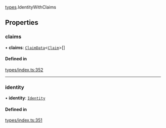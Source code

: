[types](../../Modules/Types/Types.md).IdentityWithClaims

## Properties

### claims

• **claims**: [`ClaimData`](ClaimData.md)<[`Claim`](../../Modules/Types/Types.md#claim)\>[]

#### Defined in

[types/index.ts:352](https://github.com/PolymeshAssociation/polymesh-sdk/blob/15be87e8/src/types/index.ts#L352)

___

### identity

• **identity**: [`Identity`](../../Classes/API/Entities/Identity/Identity.md)

#### Defined in

[types/index.ts:351](https://github.com/PolymeshAssociation/polymesh-sdk/blob/15be87e8/src/types/index.ts#L351)
